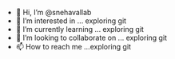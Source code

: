 - 👋 Hi, I’m @snehavallab
- 👀 I’m interested in ... exploring git  
- 🌱 I’m currently learning ...  exploring git  
- 💞️ I’m looking to collaborate on ... exploring git  
- 📫 How to reach me ...exploring git  

<!---
snehavallab/snehavallab is a ✨ special ✨ repository because its `README.md` (this file) appears on your GitHub profile.
You can click the Preview link to take a look at your changes.
--->

